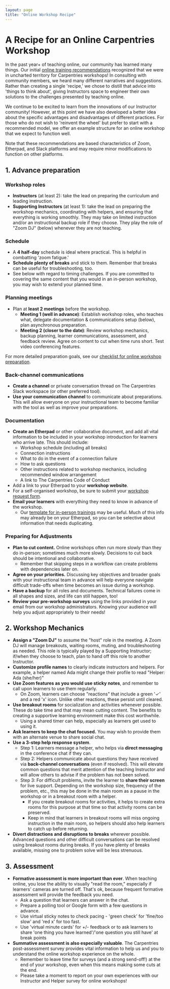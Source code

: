 ```yaml
---
layout: page
title: "Online Workshop Recipe"
---
```


# A Recipe for an Online Carpentries Workshop

In the past year+ of teaching online, our community has learned many things. Our initial [online training recommendations](https://carpentries.org/online-workshop-recommendations/#planning-your-workshop) recognized that we were in uncharted territory for Carpentries workshops! In consulting with community members, we heard many different narratives and suggestions. Rather than creating a single 'recipe,' we chose to distill that advice into 'things to think about', giving Instructors space to engineer their own solutions to the challenges presented by teaching online.

We continue to be excited to learn from the innovations of our Instructor community! However, at this point we have also developed a better idea about the specific advantages and disadvantages of different practices. For those who do not wish to 'reinvent the wheel' but prefer to start with a recommended model, we offer an example structure for an online workshop that we expect to function well.

Note that these recommendations are based characteristics of Zoom, Etherpad, and Slack platforms and may require minor modifications to function on other platforms.

## 1. Advance preparation
### Workshop roles
* **Instructors** (at least 2): take the lead on preparing the curriculum and leading instruction. 
* **Supporting Instructors** (at least 1): take the lead on preparing the workshop mechanics, coordinating with helpers, and ensuring that everything is working smoothly. They may take on limited instruction and/or an instructional backup role if they choose. They play the role of "Zoom DJ" (below) whenever they are not teaching.
### Schedule
* A **4 half-day** schedule is ideal where practical. This is  helpful in combatting 'zoom fatigue.'
* **Schedule plenty of breaks** and stick to them. Remember that breaks can be useful for troubleshooting, too.
* See below with regard to timing challenges. If you are committed to covering the same content that you would in an in-person workshop, you may wish to extend your planned time.
### Planning meetings
* Plan at **least 2 meetings** before the workshop. 
    * **Meeting 1 (well in advance)**: Establish workshop roles, who teaches what, delegate documentation & communications setup (below), plan asynchronous preparation.
    * **Meeting 2 (closer to the date)**: Review workshop mechanics, backup planning, learner communications, assessment, and feedback review. Agree on content to cut when time runs short. Test video conferencing features.
    
For more detailed preparation goals, see our [checklist for online workshop preparation](https://carpentries.org/online-workshop-recommendations/#planning-your-workshop).
### Back-channel communications
* **Create a channel** or private conversation thread on The Carpentries Slack workspace (or other preferred tool). 
* **Use your communication channel** to communicate about preparations. This will allow everyone on your instructional team to become familiar with the tool as well as improve your preparations.
### Documentation
* **Create an Etherpad** or other collaborative document, and add all vital information to be included in your workshop introduction for learners who arrive late. This should include:
    * Workshop schedule (including all breaks)
    * Connection instructions
    * What to do in the event of a connection failure
    * How to ask questions
    * Other instructions related to workshop mechanics, including recommended window arrangement
    * A link to The Carpentries Code of Conduct
* Add a link to your Etherpad to your **workshop website**.
* For a self-organised workshop, be sure to submit your [workshop request form](https://amy.carpentries.org/forms/self-organised/).
* **Email your learners** with everything they need to know in advance of the workshop. 
    * Our [template for in-person trainings](https://docs.carpentries.org/topic_folders/workshop_administration/email_templates.html#email-learners-before-workshop) may be useful. Much of this info may already be on your Etherpad, so you can be selective about information that needs duplicating.
### Preparing for Adjustments
* **Plan to cut content.** Online workshops often run more slowly than they do in-person; sometimes much more slowly. Decisions to cut back should be intentional and collaborative.
    * Remember that skipping steps in a workflow can create problems with dependencies later on.
* **Agree on your priorities.** Discussing key objectives and broader goals with your instructional team in advance will help everyone navigate difficult trade-offs when time becomes an issue during a workshop.
* **Have a backup** for all roles and documents. Technical failures come in all shapes and sizes, and life can still happen, too!
* **Review your pre-workshop surveys** using the links provided in your email from our workshop administrators. Knowing your audience will help you adjust appropriately to their needs!
## 2. Workshop Mechanics
* **Assign a "Zoom DJ"** to assume the "host" role in the meeting. A Zoom DJ will manage breakouts, waiting rooms, muting, and troubleshooting as needed. This role is typically played by a Supporting Instructor; if/when they choose to teach, plan to hand off this role to another Instructor.
* **Customize profile names** to clearly indicate instructors and helpers. For example, a helper named Ada might change their profile to read "Helper: Ada (she/her)"
* **Use Zoom features as you would use sticky notes**, and remember to call upon learners to use them regularly. 
    * On Zoom, learners can choose "reactions" that include a green '✓' and a red 'x' icon. Unlike other reactions, these persist until cleared.
* **Use breakout rooms** for socialization and activities whenever possible. These do take time and that may mean cutting content. The benefits to creating a supportive learning environment make this cost worthwhile.
    * Using a shared timer can help, especially as learners get used to using it.
* **Ask learners to keep the chat focused.** You may wish to provide them with an alternate venue to share social chat.
* **Use a 3-step help response system**.
    * Step 1: Learners message a helper, who helps via **direct messaging** in the conference chat if they can. 
    * Step 2: Helpers communicate about questions they have received via **back-channel conversations** (even if resolved). This will elevate common questions that merit attention of the teaching Instructor and will allow others to advise if the problem has not been solved.
    * Step 3: For difficult problems, invite the learner to **share their screen** for live support. Depending on the workshop size, frequency of the problem, etc., this may be done in the main room as a pause in the workshop or in a breakout room with a helper.
        * If you create breakout rooms for activities, it helps to create extra rooms for this purpose at that time so that activity rooms can be preserved.
        * Keep in mind that learners in breakout rooms will miss ongoing instruction in the main room, so helpers should also help learners to catch up before returning.
* **Divert distractions and disruptions to breaks** wherever possible. Advanced questions and other difficult conversations can be resolved using breakout rooms during breaks. If you have plenty of breaks available, missing one to problem solve will be less strenuous.

## 3. Assessment
* **Formative assessment is more important than ever**. When teaching online, you lose the ability to visually "read the room," especially if learners' cameras are turned off. That's ok, because frequent formative assessment will provide the feedback you need. 
    * Ask a question that learners can answer in the chat.
    * Prepare a polling tool or Google form with a few questions in advance.
    * Use virtual sticky notes to check pacing - 'green check' for 'fine/too slow' and 'red x' for too fast.
    * Use 'virtual minute cards' for +/- feedback or to ask learners to share 'one thing you have learned'/'one question you still have' at break points
* **Summative assessment is also especially valuable**. The Carpentries post-assessment survey provides vital information to help us and you to understand the online workshop experience on the whole. 
    * Remember to leave time for surveys (and a strong send-off!) at the end of your workshop, even when this means making some cuts at the end.
    * Please take a moment to report on your own experiences with our Instructor and Helper survey for online workshops!

